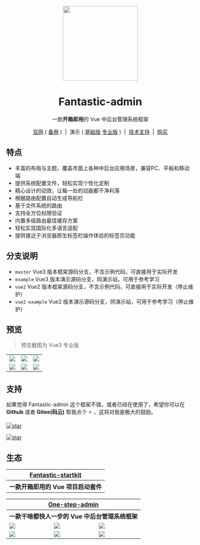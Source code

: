 <p align="center">
    <img src="https://fantastic-admin.netlify.app/logo.png" width="200" height="200" />
</p>

<h1 align="center">Fantastic-admin</h1>

<p align="center">一款<b>开箱即用</b>的 Vue 中后台管理系统框架</p>

<p align="center">
    <a href="https://fantastic-admin.netlify.app" target="_blank">官网</a>
    ( <a href="https://gitee.com/hooray/fantastic-admin/tree/docs" target="_blank">备用</a> )
    <span>&nbsp;|&nbsp;</span>
    演示
    ( <a href="https://fantastic-admin.netlify.app/vue3/basic" target="_blank">基础版</a>
    <a href="https://fantastic-admin.netlify.app/vue3/pro" target="_blank">专业版</a> )
    <span>&nbsp;|&nbsp;</span>
    <a href="https://fantastic-admin.netlify.app/support.html" target="_blank">技术支持</a>
    <span>&nbsp;|&nbsp;</span>
    <a href="https://fantastic-admin.netlify.app/buy.html" target="_blank">购买</a>
<p>

## 特点

- 丰富的布局与主题，覆盖市面上各种中后台应用场景，兼容PC、平板和移动端
- 提供系统配置文件，轻松实现个性化定制
- 精心设计的动效，让每一处的动画都干净利落
- 根据路由配置自动生成导航栏
- 基于文件系统的路由
- 支持全方位权限验证
- 内置多级路由最佳缓存方案
- 轻松实现国际化多语言适配
- 提供接近于浏览器原生标签栏操作体验的标签页功能

## 分支说明

- `master` Vue3 版本框架源码分支，不含示例代码，可直接用于实际开发
- `example` Vue3 版本演示源码分支，同演示站，可用于参考学习
- `vue2` Vue2 版本框架源码分支，不含示例代码，可直接用于实际开发（停止维护）
- `vue2-example` Vue2 版本演示源码分支，同演示站，可用于参考学习（停止维护）

## 预览

> 预览截图为 Vue3 专业版

<table>
    <tr>
        <td><img src="https://fantastic-admin.netlify.app/preview1.png" /></td>
        <td><img src="https://fantastic-admin.netlify.app/preview2.png" /></td>
        <td><img src="https://fantastic-admin.netlify.app/preview3.png" /></td>
    </tr>
    <tr>
        <td><img src="https://fantastic-admin.netlify.app/preview4.png" /></td>
        <td><img src="https://fantastic-admin.netlify.app/preview5.png" /></td>
        <td><img src="https://fantastic-admin.netlify.app/preview6.png" /></td>
    </tr>
</table>

## 支持

如果觉得 Fantastic-admin 这个框架不错，或者已经在使用了，希望你可以在 **Github** 或者 **Gitee(码云)** 帮我点个 ⭐ ，这将对我是极大的鼓励。

[![star](https://img.shields.io/github/stars/hooray/fantastic-admin?style=social)](https://github.com/hooray/fantastic-admin/stargazers)

[![star](https://gitee.com/hooray/fantastic-admin/badge/star.svg?theme=dark)](https://gitee.com/hooray/fantastic-admin/stargazers)

## 生态

<table>
    <tr>
        <th colspan="3" align="center">
            <a href="https://hooray.gitee.io/fantastic-startkit/" target="_blank">Fantastic-startkit</a>
        </th>
    </tr>
    <tr>
        <th colspan="3" align="center">
            一款开箱即用的 Vue 项目启动套件
        </th>
    </tr>
</table>

<table>
    <tr>
        <th colspan="3" align="center">
            <a href="https://one-step-admin.netlify.app" target="_blank">One-step-admin</a>
        </th>
    </tr>
    <tr>
        <th colspan="3" align="center">
            一款干啥都快人一步的 Vue 中后台管理系统框架
        </th>
    </tr>
    <tr>
        <td><img src="https://one-step-admin.netlify.app/preview1.png" /></td>
        <td><img src="https://one-step-admin.netlify.app/preview2.png" /></td>
        <td><img src="https://one-step-admin.netlify.app/preview3.png" /></td>
    </tr>
    <tr>
        <td><img src="https://one-step-admin.netlify.app/preview4.png" /></td>
        <td><img src="https://one-step-admin.netlify.app/preview5.png" /></td>
        <td><img src="https://one-step-admin.netlify.app/preview6.png" /></td>
    </tr>
</table>
